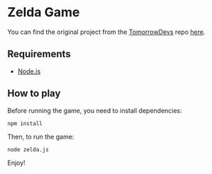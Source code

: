 # Zelda Game
You can find the original project from the <a href="https://www.tomorrowdevs.com">TomorrowDevs</a> repo [here](https://github.com/tomorrowdevs-projects/programming-basics/tree/main/projects/m6/004-zelda-game).

## Requirements
* [Node.js](https://nodejs.org/en/)

## How to play
Before running the game, you need to install dependencies:
```
npm install
```

Then, to run the game:
```
node zelda.js
```

Enjoy!
